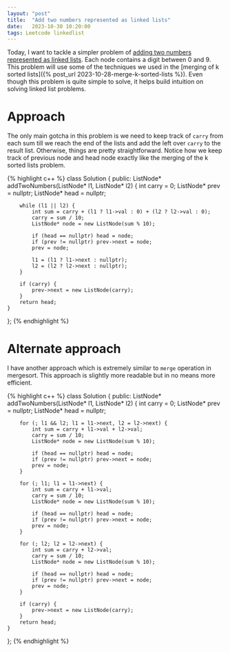```yaml
---
layout: "post"
title:  "Add two numbers represented as linked lists"
date:   2023-10-30 10:20:00
tags: Leetcode linkedlist 
---
```


Today, I want to tackle a simpler problem of [adding two numbers represented as linked lists](https://leetcode.com/problems/add-two-numbers/). Each node contains a digit between 0 and 9. This problem will use some of the techniques we used in the [merging of k sorted lists]({% post_url 2023-10-28-merge-k-sorted-lists %}). Even though this problem is quite simple to solve, it helps build intuition on solving linked list problems.

# Approach

The only main gotcha in this problem is we need to keep track of `carry` from each sum till we reach the end of the lists and add the left over `carry` to the result list. Otherwise, things are pretty straightforward. Notice how we keep track of previous node and head node exactly like the merging of the k sorted lists problem.

{% highlight c++ %}
class Solution {
public:
    ListNode* addTwoNumbers(ListNode* l1, ListNode* l2) {
        int carry = 0;
        ListNode* prev = nullptr;
        ListNode* head = nullptr;

        while (l1 || l2) {
            int sum = carry + (l1 ? l1->val : 0) + (l2 ? l2->val : 0);
            carry = sum / 10;
            ListNode* node = new ListNode(sum % 10);

            if (head == nullptr) head = node;
            if (prev != nullptr) prev->next = node;
            prev = node;

            l1 = (l1 ? l1->next : nullptr);
            l2 = (l2 ? l2->next : nullptr);
        }

        if (carry) {
            prev->next = new ListNode(carry);
        }
        return head;
    }
    
};
 {% endhighlight %}

# Alternate approach

I have another approach which is extremely similar to `merge` operation in mergesort. This approach is slightly more readable but in no means more efficient.

{% highlight c++ %}
class Solution {
public:
    ListNode* addTwoNumbers(ListNode* l1, ListNode* l2) {
        int carry = 0;
        ListNode* prev = nullptr;
        ListNode* head = nullptr;

        for (; l1 && l2; l1 = l1->next, l2 = l2->next) {
            int sum = carry + l1->val + l2->val;
            carry = sum / 10;
            ListNode* node = new ListNode(sum % 10);

            if (head == nullptr) head = node;
            if (prev != nullptr) prev->next = node;
            prev = node;
        }

        for (; l1; l1 = l1->next) {
            int sum = carry + l1->val;
            carry = sum / 10;
            ListNode* node = new ListNode(sum % 10);

            if (head == nullptr) head = node;
            if (prev != nullptr) prev->next = node;
            prev = node;
        }

        for (; l2; l2 = l2->next) {
            int sum = carry + l2->val;
            carry = sum / 10;
            ListNode* node = new ListNode(sum % 10);

            if (head == nullptr) head = node;
            if (prev != nullptr) prev->next = node;
            prev = node;
        }

        if (carry) {
            prev->next = new ListNode(carry);
        }
        return head;
    }
    
};
{% endhighlight %}

